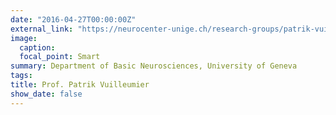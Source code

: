 ```yaml
---
date: "2016-04-27T00:00:00Z"
external_link: "https://neurocenter-unige.ch/research-groups/patrik-vuilleumier/"
image:
  caption: 
  focal_point: Smart
summary: Department of Basic Neurosciences, University of Geneva
tags:
title: Prof. Patrik Vuilleumier
show_date: false
---
```

